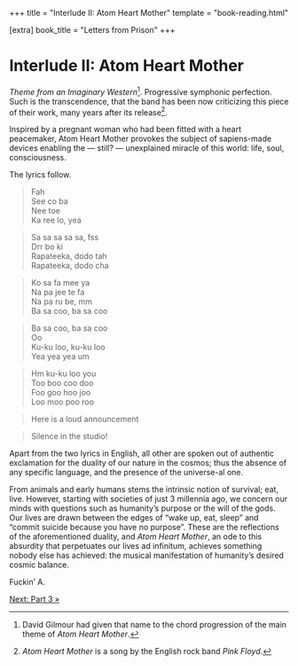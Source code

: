 +++
title = "Interlude II: Atom Heart Mother"
template = "book-reading.html"

[extra]
book_title = "Letters from Prison"
+++

# Interlude II: Atom Heart Mother

_Theme from an Imaginary Western_[^gilmour]. Progressive symphonic perfection. Such is the transcendence, that the band has been now criticizing this piece of their work, many years after its release[^song].

Inspired by a pregnant woman who had been fitted with a heart peacemaker, Atom Heart Mother provokes the subject of sapiens-made devices enabling the — still? — unexplained miracle of this world: life, soul, consciousness.

The lyrics follow.

> Fah  
> See co ba  
> Nee toe  
> Ka ree lo, yea

> Sa sa sa sa sa, fss  
> Drr bo ki  
> Rapateeka, dodo tah  
> Rapateeka, dodo cha

> Ko sa fa mee ya  
> Na pa jee te fa  
> Na pa ru be, mm  
> Ba sa coo, ba sa coo

> Ba sa coo, ba sa coo  
> Oo  
> Ku-ku loo, ku-ku loo  
> Yea yea yea um

> Hm ku-ku loo you  
> Too boo coo doo  
> Foo goo hoo joo  
> Loo moo poo roo  

> Here is a loud announcement

> Silence in the studio!

Apart from the two lyrics in English, all other are spoken out of authentic exclamation for the duality of our nature in the cosmos; thus the absence of any specific language, and the presence of the universe-al one.

From animals and early humans stems the intrinsic notion of survival; eat, live. However, starting with societies of just 3 millennia ago, we concern our minds with questions such as humanity’s purpose or the will of the gods. Our lives are drawn between the edges of “wake up, eat, sleep” and “commit suicide because you have no purpose”. These are the reflections of the aforementioned duality, and _Atom Heart Mother_, an ode to this absurdity that perpetuates our lives ad infinitum, achieves something nobody else has achieved: the musical manifestation of humanity’s desired cosmic balance.

Fuckin’ A.

[^gilmour]: David Gilmour had given that name to the chord progression of the main theme of _Atom Heart Mother_.

[^song]: _Atom Heart Mother_ is a song by the English rock band _Pink Floyd_.

<div class="continue">
    <a href="/books/letters-from-prison/part-3/">Next: Part 3 »</a>
</div>
